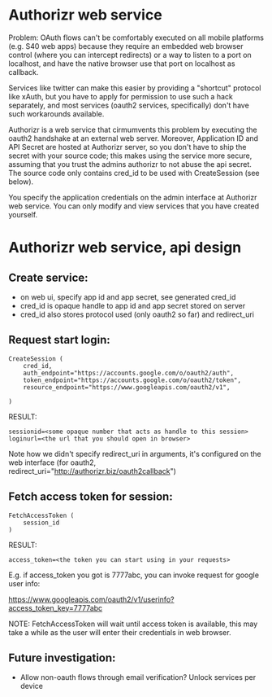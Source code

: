 # Authorizr web service

Problem: OAuth flows can't be comfortably executed on all 
mobile platforms (e.g. S40 web apps) because they require
an embedded web browser control (where you can intercept redirects) 
or a way to listen to a port on localhost, and have the native
browser use that port on localhost as callback.

Services like twitter can make this easier by providing a "shortcut" 
protocol like xAuth, but you have to apply for permission to use such a 
hack separately, and most services (oauth2 services, specifically) 
don't have such workarounds available.

Authorizr is a web service that cirmumvents this problem by 
executing the oauth2 handshake at an external web server. Moreover, 
Application ID and API Secret are hosted at Authorizr server,
so you don't have to ship the secret with your source code; this
makes using the service more secure, assuming that you trust the admins 
authorizr to not abuse the api secret. The source code only contains cred_id 
to be used with CreateSession (see below). 

You specify the application credentials on the admin interface 
at Authorizr web service. You can only modify and view services that you
have created yourself.

# Authorizr web service, api design

## Create service:
 - on web ui, specify app id and app secret, see generated cred_id
 - cred_id is opaque handle to app id and app secret stored on server
 - cred_id also stores protocol used (only oauth2 so far) and redirect_uri

## Request start login:

```
CreateSession (
	cred_id,	 
	auth_endpoint="https://accounts.google.com/o/oauth2/auth",	
    token_endpoint="https://accounts.google.com/o/oauth2/token",
    resource_endpoint="https://www.googleapis.com/oauth2/v1",
    
)
```

RESULT:

```
sessionid=<some opaque number that acts as handle to this session>
loginurl=<the url that you should open in browser>
```

Note how we didn't specify redirect_uri in arguments, it's configured on 
the web interface (for oauth2, 
redirect_uri="http://authorizr.biz/oauth2callback") 

## Fetch access token for session:

```
FetchAccessToken (
	session_id
)
```

RESULT:

```
access_token=<the token you can start using in your requests>
```

E.g. if access_token you got is 7777abc, you can invoke request 
for google user info:

https://www.googleapis.com/oauth2/v1/userinfo?access_token_key=7777abc

NOTE: FetchAccessToken will wait until access token is available, this 
may take a while as the user will enter their credentials in web browser.

## Future investigation:

- Allow non-oauth flows through email verification? Unlock services per device








